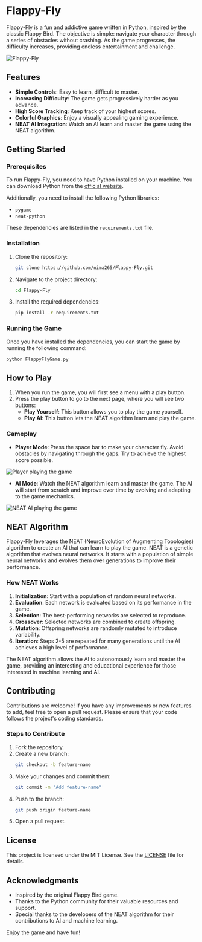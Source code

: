 # Flappy-Fly

Flappy-Fly is a fun and addictive game written in Python, inspired by the classic Flappy Bird. The objective is simple: navigate your character through a series of obstacles without crashing. As the game progresses, the difficulty increases, providing endless entertainment and challenge.

![Flappy-Fly](https://github.com/nima265/Flappy-Fly/blob/main/Menu.png "Flappy-Fly")
## Features

- **Simple Controls**: Easy to learn, difficult to master.
- **Increasing Difficulty**: The game gets progressively harder as you advance.
- **High Score Tracking**: Keep track of your highest scores.
- **Colorful Graphics**: Enjoy a visually appealing gaming experience.
- **NEAT AI Integration**: Watch an AI learn and master the game using the NEAT algorithm.

## Getting Started

### Prerequisites

To run Flappy-Fly, you need to have Python installed on your machine. You can download Python from the [official website](https://www.python.org/).

Additionally, you need to install the following Python libraries:
- `pygame`
- `neat-python`

These dependencies are listed in the `requirements.txt` file.

### Installation

1. Clone the repository:
    ```bash
    git clone https://github.com/nima265/Flappy-Fly.git
    ```
2. Navigate to the project directory:
    ```bash
    cd Flappy-Fly
    ```
3. Install the required dependencies:
    ```bash
    pip install -r requirements.txt
    ```

### Running the Game

Once you have installed the dependencies, you can start the game by running the following command:
```bash
python FlappyFlyGame.py
```

## How to Play

1. When you run the game, you will first see a menu with a play button.
2. Press the play button to go to the next page, where you will see two buttons:
    - **Play Yourself**: This button allows you to play the game yourself.
    - **Play AI**: This button lets the NEAT algorithm learn and play the game.

### Gameplay

- **Player Mode**: Press the space bar to make your character fly. Avoid obstacles by navigating through the gaps. Try to achieve the highest score possible.

![Player playing the game](https://github.com/nima265/Flappy-Fly/blob/main/PlayYourself.png "Player Playing the Game")

- **AI Mode**: Watch the NEAT algorithm learn and master the game. The AI will start from scratch and improve over time by evolving and adapting to the game mechanics.

![NEAT AI playing the game](https://github.com/nima265/Flappy-Fly/blob/main/PlayAI.png "NEAT AI Playing the Game")

## NEAT Algorithm

Flappy-Fly leverages the NEAT (NeuroEvolution of Augmenting Topologies) algorithm to create an AI that can learn to play the game. NEAT is a genetic algorithm that evolves neural networks. It starts with a population of simple neural networks and evolves them over generations to improve their performance.

### How NEAT Works

1. **Initialization**: Start with a population of random neural networks.
2. **Evaluation**: Each network is evaluated based on its performance in the game.
3. **Selection**: The best-performing networks are selected to reproduce.
4. **Crossover**: Selected networks are combined to create offspring.
5. **Mutation**: Offspring networks are randomly mutated to introduce variability.
6. **Iteration**: Steps 2-5 are repeated for many generations until the AI achieves a high level of performance.

The NEAT algorithm allows the AI to autonomously learn and master the game, providing an interesting and educational experience for those interested in machine learning and AI.

## Contributing

Contributions are welcome! If you have any improvements or new features to add, feel free to open a pull request. Please ensure that your code follows the project's coding standards.

### Steps to Contribute

1. Fork the repository.
2. Create a new branch:
    ```bash
    git checkout -b feature-name
    ```
3. Make your changes and commit them:
    ```bash
    git commit -m "Add feature-name"
    ```
4. Push to the branch:
    ```bash
    git push origin feature-name
    ```
5. Open a pull request.

## License

This project is licensed under the MIT License. See the [LICENSE](LICENSE) file for details.

## Acknowledgments

- Inspired by the original Flappy Bird game.
- Thanks to the Python community for their valuable resources and support.
- Special thanks to the developers of the NEAT algorithm for their contributions to AI and machine learning.

Enjoy the game and have fun!
